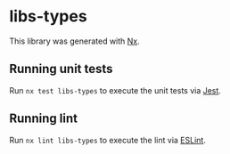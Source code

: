 # libs-types

This library was generated with [Nx](https://nx.dev).

## Running unit tests

Run `nx test libs-types` to execute the unit tests via [Jest](https://jestjs.io).

## Running lint

Run `nx lint libs-types` to execute the lint via [ESLint](https://eslint.org/).
